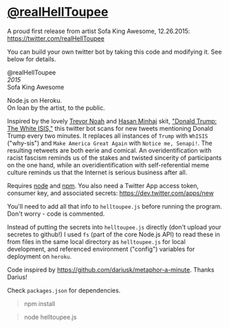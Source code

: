 [@realHellToupee](https://twitter.com/realHellToupee)
==========

A proud first release from artist Sofa King Awesome, 12.26.2015: https://twitter.com/realHellToupee

You can build your own twitter bot by taking this code and modifying it. See below for details.

@realHellToupee  
*2015*  
Sofa King Awesome  

Node.js on Heroku.  
On loan by the artist, to the public.

Inspired by the lovely [Trevor Noah](https://twitter.com/trevornoah) and [Hasan Minhaj](https://twitter.com/hasanminhaj) skit, ["Donald Trump: The White ISIS,"](http://www.cc.com/video-clips/0org9p/the-daily-show-with-trevor-noah-donald-trump--the-white-isis) this twitter bot scans for new tweets mentioning Donald Trump every two minutes. It replaces all instances of `Trump` with `WhISIS` ("why-sis") and `Make America Great Again` with `Notice me, Senapi!`. The resulting retweets are both eerie and comical. An overidentification with racist fascism reminds us of the stakes and twisted sincerity of participants on the one hand, while an overidientification with self-referential meme culture reminds us that the Internet is serious business after all.

Requires [node](http://nodejs.org/) and [npm](http://npmjs.org/). You also need a Twitter App access token, consumer key, and associated secrets: https://dev.twitter.com/apps/new

You'll need to add all that info to `helltoupee.js` before running the program. Don't worry - code is commented.

Instead of putting the secrets into `helltoupee.js` directly (don't upload your secretes to github!) I used `fs` (part of the core Node.js API) to read these in from files in the same local directory as `helltoupee.js` for local development, and referenced environment ("config") variables for deployment on `heroku`.

Code inspired by https://github.com/dariusk/metaphor-a-minute. Thanks Darius!

Check `packages.json` for dependencies. 

> npm install 

> node helltoupee.js
